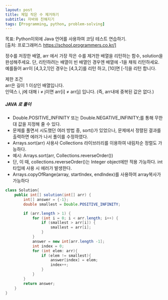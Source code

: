 ```yaml
---
layout: post
title: 제일 작은 수 제거하기
subtitle: 자바와 친해지기
tags: [Programming, python, problem-solving]
---
```


목표: Python이외에 Java 언어를 사용하여 코딩 테스트 연습하기.\
[출처: 프로그래머스 https://school.programmers.co.kr/]

정수를 저장한 배열, arr 에서 가장 작은 수를 제거한 배열을 리턴하는 함수, solution을 완성해주세요. 단, 리턴하려는 배열이 빈 배열인 경우엔 배열에 -1을 채워 리턴하세요. 예를들어 arr이 [4,3,2,1]인 경우는 [4,3,2]를 리턴 하고, [10]면 [-1]을 리턴 합니다.

제한 조건\
arr은 길이 1 이상인 배열입니다.\
인덱스 i, j에 대해 i ≠ j이면 arr[i] ≠ arr[j] 입니다.
(즉, arr내에 중복된 값은 없다.)

##### JAVA 로 풀이
- Double.POSITIVE_INFINITY 또는 Double.NEGATIVE_INFINITY;를 통해 무한대 값을 지정해 줄 수 있다.
- 문제를 풀면서 시도했던 여러 방법 중, sort()가 있었으나, 문제에서 정렬된 결과를 출력하면 에러가 나서 풀이를 수정하였다.
- Arrays.sort(arr) 사용사 Collections 라이브러리를 이용하여 내림차순 정렬도 가능하다. 
- 예시: Arrays.sort(arr, Collections.reverseOrder())
- 단, 이 때, collections.reverseOrder()는 Integer object에만 적용 가능하다. int 타입에 사용 시 에러가 발생한다.
- Arrays.copyOfRange(array, startIndex, endIndex)를 사용하여 array복사가 가능하다


```java
class Solution{
    public int[] solution(int[] arr) {
        int[] answer = {-1};
        double smallest = Double.POSITIVE_INFINITY;

        if (arr.length > 1) {
            for (int i = 0; i < arr.length; i++) {
                if (smallest > arr[i]) {
                    smallest = arr[i];
                }
            }
            answer = new int[arr.length -1];
            int index = 0;
            for (int elem: arr){
                if (elem != smallest){
                    answer[index] = elem;
                    index++;
                }
            }
        }
        return answer;
    }
}
```
